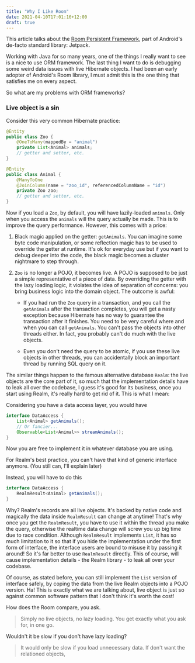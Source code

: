 ```yaml
---
title: "Why I Like Room"
date: 2021-04-10T17:01:16+12:00
draft: true
---
```


This article talks about the [Room Persistent Framework](https://developer.android.com/training/data-storage/room),
part of Android's de-facto standard library: Jetpack.

Working with Java for so many years, one of the things I really want to see is a nice to use ORM framework.
The last thing I want to do is debugging some weird data issues with live Hibernate objects. I had been an 
early adopter of Android's Room library, I must admit this is the one thing that satisfies me on every
aspect.

So what are my problems with ORM frameworks?

### Live object is a sin

Consider this very common Hibernate practice:

```java
@Entity
public class Zoo {
    @OneToMany(mappedBy = "animal")
    private List<Animal> animals;
    // getter and setter, etc.
}

@Entity
public class Animal {
    @ManyToOne
    @JoinColumn(name = "zoo_id", referencedColumnName = "id")
    private Zoo zoo;
    // getter and setter, etc.
}
```

Now if you load a `Zoo`, by default, you will have lazily-loaded `animals`. Only when you access the
`animals` will the query actually be made. This is to improve the query performance. However, this comes with a price:

1. Black magic applied on the getter: `getAnimals`. You can imagine some byte code manipulation, or some reflection
   magic has to be used to override the getter at runtime. It's ok for everyday use but if you want to debug deeper
   into the code, the black magic becomes a cluster nightmare to step through.
   
2. `Zoo` is no longer a POJO, it becomes live. A POJO is supposed to be just a simple representative of a piece of data. 
   By overriding the getter with the lazy loading logic, it violates the idea of separation of concerns: you bring 
   business logic into the domain object. The outcome is awful:
   
   * If you had run the `Zoo` query in a transaction, and you call the `getAnimals` after the transaction completes,
     you will get a nasty exception because Hibernate has no way to guarantee the transaction after it finishes. You
     need to be very careful where and when you can call `getAnimals`. You can't pass the objects into other threads
     either. In fact, you probably can't do much with the live objects.
     
   * Even you don't need the query to be atomic, if you use these live objects in other threads, you can accidentally 
     block an important thread by running SQL query on it.
     
     
The similar things happen to the famous alternative database `Realm`: the live objects are the core part of it, so much 
that the implementation details have to leak all over the codebase, I guess it's good for its business, once you 
start using Realm, it's really hard to get rid of it. This is what I mean:

Considering you have a data access layer, you would have

```java
interface DataAccess {
    List<Animal> getAnimals();
    // Or fancier...
    Observable<List<Animal>> streamAnimals();
}
```

Now you are free to implement it in whatever database you are using.

For Realm's best practice, you can't have that kind of generic interface anymore. (You still can, I'll explain later) 

Instead, you will have to do this

```java
interface DataAccess {
    RealmResult<Animal> getAnimals();
}
```

Why? Realm's records are all live objects. It's backed by native code and magically the data inside `RealmResult` can
change at anytime! That's why once you get the `RealmResult`, you have to use it within the thread you make the query, 
otherwise the realtime data change will screw you up big time due to race condition. Although `RealmResult` 
implements `List`, it has so much limitation to it so that if you hide the implementation under the first form of interface, 
the interface users are bound to misuse it by passing it around! So it's far better to use `RealmResult` directly. 
This of course, will cause implementation details - the Realm library - to leak all over your codebase. 

Of course, as stated before, you can still implement the `List` version of interface safely, by coping the data from
the live Realm objects into a POJO version. Ha! This is exactly what we are talking about, live object is just so 
against common software pattern that I don't think it's worth the cost!


How does the Room compare, you ask.

> Simply no live objects, no lazy loading. You get exactly what you ask for, in one go.

Wouldn't it be slow if you don't have lazy loading?

> It would only be slow if you load unnecessary data. If don't want the relationed objects, 